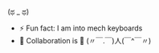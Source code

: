 (ಥ _ ಥ)
- ⚡ Fun fact: I am into mech keyboards
- 🙏 Collaboration is 🔑
(〃￣.￣)人(￣^￣〃)

<!---
Howard-Zach/Howard-Zach is a ✨ special ✨ repository because its `README.md` (this file) appears on your GitHub profile.
You can click the Preview link to take a look at your changes.
--->
